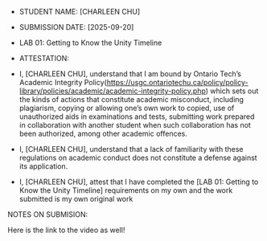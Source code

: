 * STUDENT NAME: \[CHARLEEN CHU]
* SUBMISSION DATE: \[2025-09-20]
* LAB 01: Getting to Know the Unity Timeline



* ATTESTATION:
* I, \[CHARLEEN CHU], understand that I am bound by Ontario Tech’s Academic Integrity Policy(https://usgc.ontariotechu.ca/policy/policy-library/policies/academic/academic-integrity-policy.php) which sets out the kinds of actions that constitute academic misconduct, including plagiarism, copying or allowing one’s own work to copied, use of unauthorized aids in examinations and tests, submitting work prepared in collaboration with another student when such collaboration has not been authorized, among other academic offences.



* I, \[CHARLEEN CHU], understand that a lack of familiarity with these regulations on academic conduct does not constitute a defense against its application.



* I, \[CHARLEEN CHU], attest that I have completed the \[LAB 01: Getting to Know the Unity Timeline] requirements on my own and the work submitted is my own original work



NOTES ON SUBMISION:

Here is the link to the video as well!



